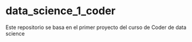 # data_science_1_coder
Este repositorio se basa en el primer proyecto del curso de Coder de data science
